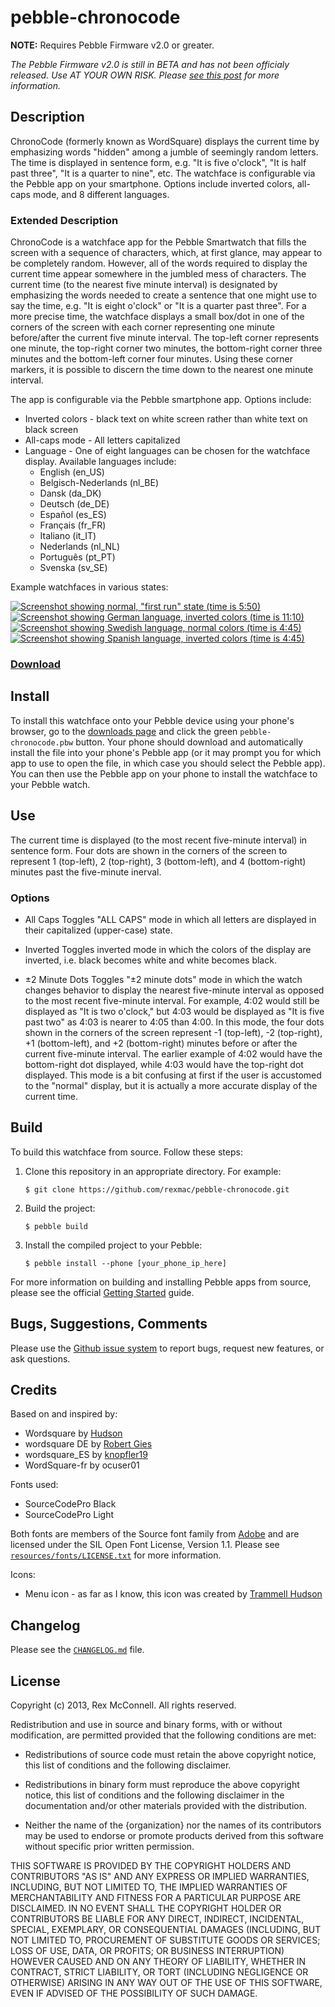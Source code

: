 # pebble-chronocode

**NOTE:** Requires Pebble Firmware v2.0 or greater.

_The Pebble Firmware v2.0  is still in BETA and has not been officialy released. Use AT YOUR OWN RISK. Please [see this post](http://www.reddit.com/r/pebble/comments/1ttwv2/should_i_update_my_pebble_to_20/) for more information._

## Description

ChronoCode (formerly known as WordSquare) displays the current time by emphasizing words "hidden" among a jumble of seemingly random letters. The time is displayed in sentence form, e.g. "It is five o'clock", "It is half past three", "It is a quarter to nine", etc. The watchface is configurable via the Pebble app on your smartphone. Options include inverted colors, all-caps mode, and 8 different languages.

### Extended Description

ChronoCode is a watchface app for the Pebble Smartwatch that fills the screen with a sequence of characters, which, at first glance, may appear to be completely random. However, all of the words required to display the current time appear somewhere in the jumbled mess of characters. The current time (to the nearest five minute interval) is designated by emphasizing the words needed to create a sentence that one might use to say the time, e.g. "It is eight o'clock" or "It is a quarter past three". For a more precise time, the watchface displays a small box/dot in one of the corners of the screen with each corner representing one minute before/after the current five minute interval. The top-left corner represents one minute, the top-right corner two minutes, the bottom-right corner three minutes and the bottom-left corner four minutes. Using these corner markers, it is possible to discern the time down to the nearest one minute interval.

The app is configurable via the Pebble smartphone app. Options include:
  - Inverted colors - black text on white screen rather than white text on black screen
  - All-caps mode - All letters capitalized
  - Language - One of eight languages can be chosen for the watchface display. Available languages include:
    - English (en_US)
    - Belgisch-Nederlands (nl_BE)
    - Dansk (da_DK)
    - Deutsch (de_DE)
    - Español (es_ES)
    - Français (fr_FR)
    - Italiano (it_IT)
    - Nederlands (nl_NL)
    - Português (pt_PT)
    - Svenska (sv_SE)

Example watchfaces in various states:

[![Screenshot showing normal, "first run" state (time is 5:50)](https://s3.amazonaws.com/pebble.rexmac.com/chronocode/screenshot1.png)](https://s3.amazonaws.com/pebble.rexmac.com/chronocode/screenshot1.png)&nbsp;
[![Screenshot showing German language, inverted colors (time is 11:10)](https://s3.amazonaws.com/pebble.rexmac.com/chronocode/screenshot2.png)](https://s3.amazonaws.com/pebble.rexmac.com/chronocode/screenshot2.png)&nbsp;
[![Screenshot showing Swedish language, normal colors (time is 4:45)](https://s3.amazonaws.com/pebble.rexmac.com/chronocode/screenshot3.png)](https://s3.amazonaws.com/pebble.rexmac.com/chronocode/screenshot3.png)&nbsp;
[![Screenshot showing Spanish language, inverted colors (time is 4:45)](https://s3.amazonaws.com/pebble.rexmac.com/chronocode/screenshot4.png)](https://s3.amazonaws.com/pebble.rexmac.com/chronocode/screenshot4.png)

### [Download](http://github.com/rexmac/pebble-chronocode/releases)

## Install

To install this watchface onto your Pebble device using your phone's browser, go to the [downloads page](http://github.com/rexmac/pebble-chronocode/releases) and click the green `pebble-chronocode.pbw` button. Your phone should download and automatically install the file into your phone's Pebble app (or it may prompt you for which app to use to open the file, in which case you should select the Pebble app). You can then use the Pebble app on your phone to install the watchface to your Pebble watch.

## Use

The current time is displayed (to the most recent five-minute interval) in sentence form. Four dots are shown in the corners of the screen to represent 1 (top-left), 2 (top-right), 3 (bottom-left), and 4 (bottom-right) minutes past the five-minute inerval.

### Options

* All Caps
    Toggles "ALL CAPS" mode in which all letters are displayed in their capitalized (upper-case) state.

* Inverted
    Toggles inverted mode in which the colors of the display are inverted, i.e. black becomes white and white becomes black.

* ±2 Minute Dots
    Toggles "±2 minute dots" mode in which the watch changes behavior to display the nearest five-minute interval as opposed to the most recent five-minute interval. For example, 4:02 would still be displayed as "It is two o'clock," but 4:03 would be displayed as "It is five past two" as 4:03 is nearer to 4:05 than 4:00. In this mode, the four dots shown in the corners of the screen represent -1 (top-left), -2 (top-right), +1 (bottom-left), and +2 (bottom-right) minutes before or after the current five-minute interval. The earlier example of 4:02 would have the bottom-right dot displayed, while 4:03 would have the top-right dot displayed. This mode is a bit confusing at first if the user is accustomed to the "normal" display, but it is actually a more accurate display of the current time.

## Build

To build this watchface from source. Follow these steps:

1. Clone this repository in an appropriate directory. For example:

    `$ git clone https://github.com/rexmac/pebble-chronocode.git`

2. Build the project:

    `$ pebble build`

3. Install the compiled project to your Pebble:

    `$ pebble install --phone [your_phone_ip_here]`

For more information on building and installing Pebble apps from source, please see the official [Getting Started](https://developer.getpebble.com/2/getting-started/) guide.

## Bugs, Suggestions, Comments

Please use the [Github issue system](https://github.com/rexmac/pebble-chronocode/issues) to report bugs, request new features, or ask questions.

## Credits

Based on and inspired by:

* Wordsquare by [Hudson](https://bitbucket.org/hudson/pebble)
* wordsquare DE by [Robert Gies](http://forums.getpebble.com/discussion/4724/watch-face-wordquare-german)
* wordsquare_ES by [knopfler19](http://forums.getpebble.com/profile/10546/knopfler19)
* WordSquare-fr by ocuser01

Fonts used:

* SourceCodePro Black
* SourceCodePro Light

Both fonts are members of the Source font family from [Adobe](http://www.adobe.com/) and are licensed under the SIL Open Font License, Version 1.1. Please see [`resources/fonts/LICENSE.txt`](https://github.com/rexmac/pebble-chronocode/blob/master/resources/fonts/LICENSE.txt) for more information.

Icons:

* Menu icon - as far as I know, this icon was created by [Trammell Hudson](https://bitbucket.org/hudson/pebble/src/words)

## Changelog

Please see the [`CHANGELOG.md`](https://github.com/rexmac/pebble-chronocode/blob/master/CHANGELOG.md) file.

## License

Copyright (c) 2013, Rex McConnell. All rights reserved.

Redistribution and use in source and binary forms, with or without modification,
are permitted provided that the following conditions are met:

* Redistributions of source code must retain the above copyright notice, this
  list of conditions and the following disclaimer.

* Redistributions in binary form must reproduce the above copyright notice, this
  list of conditions and the following disclaimer in the documentation and/or
  other materials provided with the distribution.

* Neither the name of the {organization} nor the names of its
  contributors may be used to endorse or promote products derived from
  this software without specific prior written permission.

THIS SOFTWARE IS PROVIDED BY THE COPYRIGHT HOLDERS AND CONTRIBUTORS "AS IS" AND
ANY EXPRESS OR IMPLIED WARRANTIES, INCLUDING, BUT NOT LIMITED TO, THE IMPLIED
WARRANTIES OF MERCHANTABILITY AND FITNESS FOR A PARTICULAR PURPOSE ARE
DISCLAIMED. IN NO EVENT SHALL THE COPYRIGHT HOLDER OR CONTRIBUTORS BE LIABLE FOR
ANY DIRECT, INDIRECT, INCIDENTAL, SPECIAL, EXEMPLARY, OR CONSEQUENTIAL DAMAGES
(INCLUDING, BUT NOT LIMITED TO, PROCUREMENT OF SUBSTITUTE GOODS OR SERVICES;
LOSS OF USE, DATA, OR PROFITS; OR BUSINESS INTERRUPTION) HOWEVER CAUSED AND ON
ANY THEORY OF LIABILITY, WHETHER IN CONTRACT, STRICT LIABILITY, OR TORT
(INCLUDING NEGLIGENCE OR OTHERWISE) ARISING IN ANY WAY OUT OF THE USE OF THIS
SOFTWARE, EVEN IF ADVISED OF THE POSSIBILITY OF SUCH DAMAGE.

